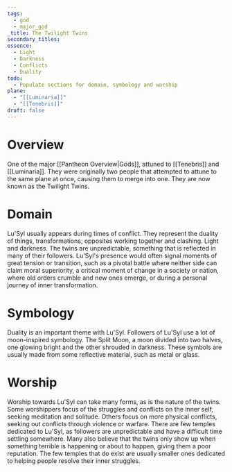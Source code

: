 ```yaml
---
tags:
  - god
  - major_god
_title: The Twilight Twins
secondary_titles: 
essence:
  - Light
  - Darkness
  - Conflicts
  - Duality
todo:
  - Populate sections for domain, symbology and worship
plane:
  - "[[Luminaria]]"
  - "[[Tenebris]]"
draft: false
---
```

# Overview
One of the major [[Pantheon Overview|Gods]], attuned to [[Tenebris]] and [[Luminaria]]. They were originally two people that attempted to attune to the same plane at once, causing them to merge into one. They are now known as the Twilight Twins.
# Domain
Lu'Syl usually appears during times of conflict. They represent the duality of things, transformations, opposites working together and clashing. Light and darkness. The twins are unpredictable, something that is reflected in many of their followers. Lu'Syl's presence would often signal moments of great tension or transition, such as a pivotal battle where neither side can claim moral superiority, a critical moment of change in a society or nation, where old orders crumble and new ones emerge, or during a personal journey of inner transformation.
# Symbology
Duality is an important theme with Lu'Syl. Followers of Lu'Syl use a lot of moon-inspired symbology. The Split Moon, a moon divided into two halves, one glowing bright and the other shrouded in darkness. These symbols are usually made from some reflective material, such as metal or glass.
# Worship
Worship towards Lu'Syl can take many forms, as is the nature of the twins. Some worshippers focus of the struggles and conflicts on the inner self, seeking meditation and solitude. Others focus on more physical conflicts, seeking out conflicts through violence or warfare. There are few temples dedicated to Lu'Syl, as followers are unpredictable and have a difficult time settling somewhere. Many also believe that the twins only show up when something terrible is happening or about to happen, giving them a poor reputation. The few temples that do exist are usually smaller ones dedicated to helping people resolve their inner struggles.